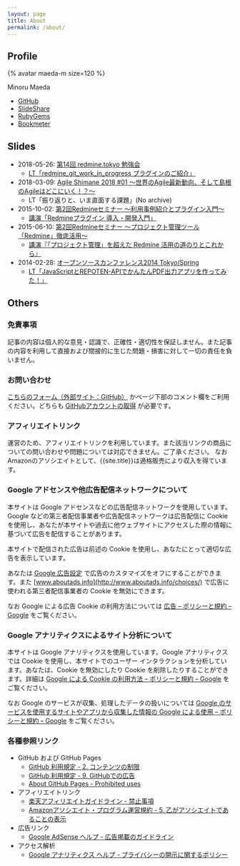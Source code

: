 ```yaml
---
layout: page
title: About
permalink: /about/
---
```


## Profile

{% avatar maeda-m size=120 %}

Minoru Maeda

* [GitHub](https://github.com/maeda-m)
* [SlideShare](https://www.slideshare.net/minoru_maeda)
* [RubyGems](https://rubygems.org/profiles/maeda-m)
* [Bookmeter](https://bookmeter.com/users/1276435)

## Slides

* 2018-05-26: [第14回 redmine.tokyo 勉強会](https://redmine.tokyo/projects/shinared/wiki/%E7%AC%AC14%E5%9B%9E%E5%8B%89%E5%BC%B7%E4%BC%9A)
  * [LT「redmine_git_work_in_progress プラグインのご紹介」](https://www.beautiful.ai/deck/-LDKuGSHOtMwIYkFMBCG/redmine_git_work_in_progress)
* 2018-03-09: [Agile Shimane 2018 #01 〜世界のAgile最新動向、そして島根のAgileはどこにいく！？〜](https://connpass.com/event/80079/)
  * LT「振り返りと、いま直面する課題」(No archive)
* 2015-10-02: [第2回Redmineセミナー 〜利用事例紹介とプラグイン入門〜](https://itradar.doorkeeper.jp/events/30283)
  * [講演「Redmineプラグイン 導入・開発入門」](https://www.slideshare.net/minoru_maeda/redmine-53528222)
* 2015-06-10: [第2回Redmineセミナー 〜プロジェクト管理ツール「Redmine」徹底活用〜](https://itradar.doorkeeper.jp/events/25799)
  * [講演『「プロジェクト管理」を超えた Redmine 活用の道のりとこれから』](https://www.slideshare.net/minoru_maeda/redmine-49256040)
* 2014-02-28: [オープンソースカンファレンス2014 Tokyo/Spring](https://www.ospn.jp/osc2014-spring/modules/article/a4.html)
  * [LT「JavaScriptとREPOTEN-APIでかんたんPDF出力アプリを作ってみた！」](https://www.slideshare.net/minoru_maeda/java-scriptrepoten-apipdf)

## Others

### 免責事項

記事の内容は個人的な意見・認識で、正確性・適切性を保証しません。また記事の内容を利用して直接および間接的に生じた問題・損害に対して一切の責任を負いません。

### お問い合わせ

[こちらのフォーム（外部サイト：GitHub）](https://github.com/maeda-m/maeda-m.github.io/issues/new?assignees=maeda-m&labels=contact&template=contact.md&title=) かページ下部のコメント欄をご利用ください。どちらも [GitHubアカウントの取得](https://docs.github.com/ja/get-started) が必要です。

### アフィリエイトリンク

運営のため、アフィリエイトリンクを利用しています。また該当リンクの商品についての問い合わせや問題については対応できません。ご了承ください。
なおAmazonのアソシエイトとして、{{site.title}}は適格販売により収入を得ています。

### Google アドセンスや他広告配信ネットワークについて

本サイトは Google アドセンスなどの広告配信ネットワークを使用しています。Google などの第三者配信事業者や広告配信ネットワークは広告配信に Cookie を使用し、あなたが本サイトや過去に他ウェブサイトにアクセスした際の情報に基づいて広告を配信することがあります。

本サイトで配信された広告は前述の Cookie を使用し、あなたにとって適切な広告を表示しています。

あなたは [Google 広告設定](https://adssettings.google.com/authenticated) で広告のカスタマイズをオフにすることができます。また [www.aboutads.info](http://www.aboutads.info/choices/) で広告に使われる第三者配信事業者の Cookie を無効にできます。

なお Google による広告 Cookie の利用方法については [広告 – ポリシーと規約 – Google](https://policies.google.com/technologies/ads) をご覧ください。

### Google アナリティクスによるサイト分析について

本サイトは Google アナリティクスを使用しています。Google アナリティクスでは Cookie を使用し、本サイトでのユーザー インタラクションを分析しています。あなたは、Cookie を無効にしたり Cookie を削除したりすることができます。詳細は [Google による Cookie の利用方法 – ポリシーと規約 – Google](https://policies.google.com/technologies/cookies) をご覧ください。

なお Google のサービスが収集、処理したデータの扱いについては  [Google のサービスを使用するサイトやアプリから収集した情報の Google による使用 – ポリシーと規約 – Google](https://policies.google.com/technologies/partner-sites) をご覧ください。

### 各種参照リンク

* GitHub および GitHub Pages
  * [GitHub 利用規定 - 2. コンテンツの制限](https://docs.github.com/ja/github/site-policy/github-acceptable-use-policies#2-content-restrictions)
  * [GitHub 利用規定 - 9. GitHubでの広告](https://docs.github.com/ja/github/site-policy/github-acceptable-use-policies#9-advertising-on-github)
  * [About GitHub Pages - Prohibited uses](https://docs.github.com/ja/pages/getting-started-with-github-pages/about-github-pages#prohibited-uses)
* アフィリエイトリンク
  * [楽天アフィリエイトガイドライン - 禁止事項](https://affiliate.rakuten.co.jp/guides/help/)
  * [Amazonアソシエイト・プログラム運営規約 - 5. 乙がアソシエイトであることの表示](https://affiliate.amazon.co.jp/help/operating/agreement)
* 広告リンク
  * [Google AdSense ヘルプ - 広告掲載のガイドライン](https://support.google.com/adsense/answer/1346295?hl=ja)
* アクセス解析
  * [Google アナリティクス ヘルプ - プライバシーの開示に関するポリシー](https://support.google.com/analytics/answer/7318509)
